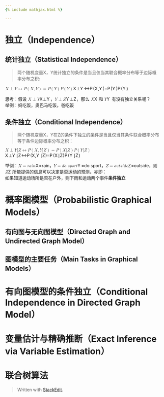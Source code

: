 ```yaml
---
{% include mathjax.html %}

---
```


<h1 id="独立（independence）">独立（Independence）</h1>
<h2 id="统计独立（statistical-independence）">统计独立（Statistical Independence）</h2>
<blockquote>
<p>两个随机变量X，Y统计独立的条件是当且仅当其联合概率分布等于边际概率分布之积:</p>
</blockquote>
<p><span class="katex--display"><span class="katex-display"><span class="katex"><span class="katex-mathml"><math><semantics><mrow><mi>X</mi><mo>⊥</mo><mi>Y</mi><mo>↔</mo><mi>P</mi><mo>(</mo><mi>X</mi><mo separator="true">,</mo><mi>Y</mi><mo>)</mo><mo>=</mo><mi>P</mi><mo>(</mo><mi>Y</mi><mo>)</mo><mi>P</mi><mo>(</mo><mi>Y</mi><mo>)</mo></mrow><annotation encoding="application/x-tex">
X \perp Y \leftrightarrow P(X,Y)=P(Y) P(Y)
</annotation></semantics></math></span><span class="katex-html" aria-hidden="true"><span class="strut" style="height: 0.75em;"></span><span class="strut bottom" style="height: 1em; vertical-align: -0.25em;"></span><span class="base"><span class="mord mathit" style="margin-right: 0.07847em;">X</span><span class="mrel">⊥</span><span class="mord mathit" style="margin-right: 0.22222em;">Y</span><span class="mrel">↔</span><span class="mord mathit" style="margin-right: 0.13889em;">P</span><span class="mopen">(</span><span class="mord mathit" style="margin-right: 0.07847em;">X</span><span class="mpunct">,</span><span class="mord mathit" style="margin-right: 0.22222em;">Y</span><span class="mclose">)</span><span class="mrel">=</span><span class="mord mathit" style="margin-right: 0.13889em;">P</span><span class="mopen">(</span><span class="mord mathit" style="margin-right: 0.22222em;">Y</span><span class="mclose">)</span><span class="mord mathit" style="margin-right: 0.13889em;">P</span><span class="mopen">(</span><span class="mord mathit" style="margin-right: 0.22222em;">Y</span><span class="mclose">)</span></span></span></span></span></span></p>
<p>思考：假设 <span class="katex--inline"><span class="katex"><span class="katex-mathml"><math><semantics><mrow><mi>X</mi><mo>⊥</mo><mi>Y</mi></mrow><annotation encoding="application/x-tex">X \perp Y</annotation></semantics></math></span><span class="katex-html" aria-hidden="true"><span class="strut" style="height: 0.69444em;"></span><span class="strut bottom" style="height: 0.69444em; vertical-align: 0em;"></span><span class="base"><span class="mord mathit" style="margin-right: 0.07847em;">X</span><span class="mrel">⊥</span><span class="mord mathit" style="margin-right: 0.22222em;">Y</span></span></span></span></span>，<span class="katex--inline"><span class="katex"><span class="katex-mathml"><math><semantics><mrow><mi>Y</mi><mo>⊥</mo><mi>Z</mi></mrow><annotation encoding="application/x-tex">Y \perp Z</annotation></semantics></math></span><span class="katex-html" aria-hidden="true"><span class="strut" style="height: 0.69444em;"></span><span class="strut bottom" style="height: 0.69444em; vertical-align: 0em;"></span><span class="base"><span class="mord mathit" style="margin-right: 0.22222em;">Y</span><span class="mrel">⊥</span><span class="mord mathit" style="margin-right: 0.07153em;">Z</span></span></span></span></span>，那么 <span class="katex--inline"><span class="katex"><span class="katex-mathml"><math><semantics><mrow><mi>X</mi></mrow><annotation encoding="application/x-tex">X</annotation></semantics></math></span><span class="katex-html" aria-hidden="true"><span class="strut" style="height: 0.68333em;"></span><span class="strut bottom" style="height: 0.68333em; vertical-align: 0em;"></span><span class="base"><span class="mord mathit" style="margin-right: 0.07847em;">X</span></span></span></span></span> 和 <span class="katex--inline"><span class="katex"><span class="katex-mathml"><math><semantics><mrow><mi>Y</mi></mrow><annotation encoding="application/x-tex">Y</annotation></semantics></math></span><span class="katex-html" aria-hidden="true"><span class="strut" style="height: 0.68333em;"></span><span class="strut bottom" style="height: 0.68333em; vertical-align: 0em;"></span><span class="base"><span class="mord mathit" style="margin-right: 0.22222em;">Y</span></span></span></span></span> 有没有独立关系呢？<br>
举例：妈吃饭，奥巴马吃饭，爸吃饭</p>
<h2 id="条件独立（conditional-independence）">条件独立（Conditional Independence）</h2>
<blockquote>
<p>两个随机变量X，Y在Z的条件下独立的条件是当且仅当其条件联合概率分布等于条件边际概率分布之积：</p>
</blockquote>
<p><span class="katex--display"><span class="katex-display"><span class="katex"><span class="katex-mathml"><math><semantics><mrow><mi>X</mi><mo>⊥</mo><mi>Y</mi><mi mathvariant="normal">∣</mi><mi>Z</mi><mo>↔</mo><mi>P</mi><mo>(</mo><mi>X</mi><mo separator="true">,</mo><mi>Y</mi><mi mathvariant="normal">∣</mi><mi>Z</mi><mo>)</mo><mo>=</mo><mi>P</mi><mo>(</mo><mi>X</mi><mi mathvariant="normal">∣</mi><mi>Z</mi><mo>)</mo><mi>P</mi><mo>(</mo><mi>Y</mi><mi mathvariant="normal">∣</mi><mi>Z</mi><mo>)</mo></mrow><annotation encoding="application/x-tex">
X \perp Y | Z \leftrightarrow P(X, Y|Z)=P(X|Z)P(Y|Z)
</annotation></semantics></math></span><span class="katex-html" aria-hidden="true"><span class="strut" style="height: 0.75em;"></span><span class="strut bottom" style="height: 1em; vertical-align: -0.25em;"></span><span class="base"><span class="mord mathit" style="margin-right: 0.07847em;">X</span><span class="mrel">⊥</span><span class="mord mathit" style="margin-right: 0.22222em;">Y</span><span class="mord mathrm">∣</span><span class="mord mathit" style="margin-right: 0.07153em;">Z</span><span class="mrel">↔</span><span class="mord mathit" style="margin-right: 0.13889em;">P</span><span class="mopen">(</span><span class="mord mathit" style="margin-right: 0.07847em;">X</span><span class="mpunct">,</span><span class="mord mathit" style="margin-right: 0.22222em;">Y</span><span class="mord mathrm">∣</span><span class="mord mathit" style="margin-right: 0.07153em;">Z</span><span class="mclose">)</span><span class="mrel">=</span><span class="mord mathit" style="margin-right: 0.13889em;">P</span><span class="mopen">(</span><span class="mord mathit" style="margin-right: 0.07847em;">X</span><span class="mord mathrm">∣</span><span class="mord mathit" style="margin-right: 0.07153em;">Z</span><span class="mclose">)</span><span class="mord mathit" style="margin-right: 0.13889em;">P</span><span class="mopen">(</span><span class="mord mathit" style="margin-right: 0.22222em;">Y</span><span class="mord mathrm">∣</span><span class="mord mathit" style="margin-right: 0.07153em;">Z</span><span class="mclose">)</span></span></span></span></span></span></p>
<p>举例：<span class="katex--inline"><span class="katex"><span class="katex-mathml"><math><semantics><mrow><mi>X</mi><mo>=</mo><mi>r</mi><mi>a</mi><mi>i</mi><mi>n</mi></mrow><annotation encoding="application/x-tex">X=rain</annotation></semantics></math></span><span class="katex-html" aria-hidden="true"><span class="strut" style="height: 0.68333em;"></span><span class="strut bottom" style="height: 0.68333em; vertical-align: 0em;"></span><span class="base"><span class="mord mathit" style="margin-right: 0.07847em;">X</span><span class="mrel">=</span><span class="mord mathit" style="margin-right: 0.02778em;">r</span><span class="mord mathit">a</span><span class="mord mathit">i</span><span class="mord mathit">n</span></span></span></span></span>，<span class="katex--inline"><span class="katex"><span class="katex-mathml"><math><semantics><mrow><mi>Y</mi><mo>=</mo><mi>d</mi><mi>o</mi><mtext>&nbsp;</mtext><mi>s</mi><mi>p</mi><mi>o</mi><mi>r</mi><mi>t</mi></mrow><annotation encoding="application/x-tex">Y=do \ sport</annotation></semantics></math></span><span class="katex-html" aria-hidden="true"><span class="strut" style="height: 0.69444em;"></span><span class="strut bottom" style="height: 0.88888em; vertical-align: -0.19444em;"></span><span class="base"><span class="mord mathit" style="margin-right: 0.22222em;">Y</span><span class="mrel">=</span><span class="mord mathit">d</span><span class="mord mathit">o</span><span class="mord mathit"><span class="mspace">&nbsp;</span><span class="mord mathit">s</span></span><span class="mord mathit">p</span><span class="mord mathit">o</span><span class="mord mathit" style="margin-right: 0.02778em;">r</span><span class="mord mathit">t</span></span></span></span></span>，<span class="katex--inline"><span class="katex"><span class="katex-mathml"><math><semantics><mrow><mi>Z</mi><mo>=</mo><mi>o</mi><mi>u</mi><mi>t</mi><mi>s</mi><mi>i</mi><mi>d</mi><mi>e</mi></mrow><annotation encoding="application/x-tex">Z=outside</annotation></semantics></math></span><span class="katex-html" aria-hidden="true"><span class="strut" style="height: 0.69444em;"></span><span class="strut bottom" style="height: 0.69444em; vertical-align: 0em;"></span><span class="base"><span class="mord mathit" style="margin-right: 0.07153em;">Z</span><span class="mrel">=</span><span class="mord mathit">o</span><span class="mord mathit">u</span><span class="mord mathit">t</span><span class="mord mathit">s</span><span class="mord mathit">i</span><span class="mord mathit">d</span><span class="mord mathit">e</span></span></span></span></span>，则 <span class="katex--inline"><span class="katex"><span class="katex-mathml"><math><semantics><mrow><mi>Z</mi></mrow><annotation encoding="application/x-tex">Z</annotation></semantics></math></span><span class="katex-html" aria-hidden="true"><span class="strut" style="height: 0.68333em;"></span><span class="strut bottom" style="height: 0.68333em; vertical-align: 0em;"></span><span class="base"><span class="mord mathit" style="margin-right: 0.07153em;">Z</span></span></span></span></span> 所能提供的信息可以决定是否运动的预测，亦即：<br>
如果知道运动场所是否在户外，则下雨和运动两个事件<strong>条件独立</strong></p>
<h1 id="概率图模型（probabilistic-graphical-models）">概率图模型（Probabilistic Graphical Models）</h1>
<h2 id="有向图与无向图模型（directed-graph-and-undirected-graph-model）">有向图与无向图模型（Directed Graph and Undirected Graph Model）</h2>
<h2 id="图模型的主要任务（main-tasks-in-graphical-models）">图模型的主要任务（Main Tasks in Graphical Models）</h2>
<h1 id="有向图模型的条件独立（conditional-independence-in-directed-graph-model）">有向图模型的条件独立（Conditional Independence in Directed Graph Model）</h1>
<h1 id="变量估计与精确推断（exact-inference-via-variable-estimation）">变量估计与精确推断（Exact Inference via Variable Estimation）</h1>
<h1 id="联合树算法">联合树算法</h1>
<blockquote>
<p>Written with <a href="https://stackedit.io/">StackEdit</a>.</p>
</blockquote>


